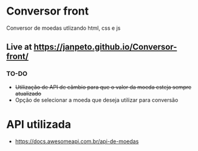 # Conversor front
 Conversor de moedas utlizando html, css e js
## Live at https://janpeto.github.io/Conversor-front/

### TO-DO
* <s>Utilização de API de câmbio para que o valor da moeda esteja sempre atualizado</s>
* Opção de selecionar a moeda que deseja utilizar para conversão

# API utilizada
* https://docs.awesomeapi.com.br/api-de-moedas

